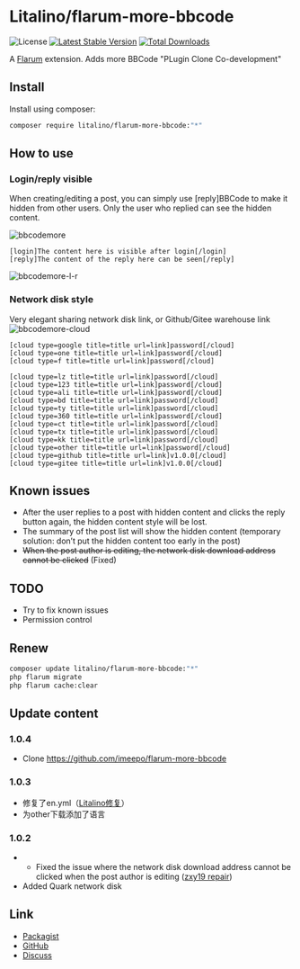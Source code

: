 # Litalino/flarum-more-bbcode

![License](https://img.shields.io/badge/license-MIT-blue.svg) [![Latest Stable Version](https://img.shields.io/packagist/v/litalino/flarum-more-bbcode.svg)](https://packagist.org/packages/litalino/flarum-more-bbcode) [![Total Downloads](https://img.shields.io/packagist/dt/litalino/flarum-more-bbcode.svg)](https://packagist.org/packages/litalino/flarum-more-bbcode)

A [Flarum](http://flarum.org) extension. Adds more BBCode "PLugin Clone Co-development" 

## Install

Install using composer:

```sh
composer require litalino/flarum-more-bbcode:"*"
```

## How to use

### Login/reply visible
When creating/editing a post, you can simply use [reply]BBCode to make it hidden from other users. Only the user who replied can see the hidden content.

![bbcodemore](https://github.com/Litalino/flarum-more-bbcode/assets/99712477/00c5a59a-4f7b-4d45-9c56-ff03b2746df4)


```bbcode
[login]The content here is visible after login[/login]
[reply]The content of the reply here can be seen[/reply]
```

![bbcodemore-l-r](https://github.com/Litalino/flarum-more-bbcode/assets/99712477/e1875798-23d3-46d3-ae3c-2e1cf5627f57)


### Network disk style
Very elegant sharing network disk link, or Github/Gitee warehouse link
![bbcodemore-cloud](https://github.com/Litalino/flarum-more-bbcode/assets/99712477/ccbbfbd0-3002-46c8-98e1-3933fd1f8db8)

```bbcode
[cloud type=google title=title url=link]password[/cloud]
[cloud type=one title=title url=link]password[/cloud]
[cloud type=f title=title url=link]password[/cloud]

[cloud type=lz title=title url=link]password[/cloud]
[cloud type=123 title=title url=link]password[/cloud]
[cloud type=ali title=title url=link]password[/cloud]
[cloud type=bd title=title url=link]password[/cloud]
[cloud type=ty title=title url=link]password[/cloud]
[cloud type=360 title=title url=link]password[/cloud]
[cloud type=ct title=title url=link]password[/cloud]
[cloud type=tx title=title url=link]password[/cloud]
[cloud type=kk title=title url=link]password[/cloud]
[cloud type=other title=title url=link]password[/cloud]
[cloud type=github title=title url=link]v1.0.0[/cloud]
[cloud type=gitee title=title url=link]v1.0.0[/cloud]
```
## Known issues

* After the user replies to a post with hidden content and clicks the reply button again, the hidden content style will be lost.
* The summary of the post list will show the hidden content (temporary solution: don’t put the hidden content too early in the post)
* ~~When the post author is editing, the network disk download address cannot be clicked~~ (Fixed)

## TODO
* Try to fix known issues
* Permission control
  

## Renew

```sh
composer update litalino/flarum-more-bbcode:"*"
php flarum migrate
php flarum cache:clear
```

## Update content
### 1.0.4
* Clone https://github.com/imeepo/flarum-more-bbcode
### 1.0.3
* 修复了en.yml（[Litalino修复](https://github.com/imeepo/flarum-more-bbcode/pull/2/commits/5ac34546d7a6c372af65471c22c2304943c3f0f0)）
* 为other下载添加了语言
### 1.0.2
* * Fixed the issue where the network disk download address cannot be clicked when the post author is editing ([zxy19 repair](https://github.com/imeepo/flarum-more-bbcode/commit/c1e4cfcde7c1de0314be5656306fe9c7c81b9e2b))
* Added Quark network disk

## Link

- [Packagist](https://packagist.org/packages/litalino/flarum-more-bbcode)
- [GitHub](https://github.com/litalino/flarum-more-bbcode)
- [Discuss](https://discuss.flarum.org/d/PUT_DISCUSS_SLUG_HERE)
